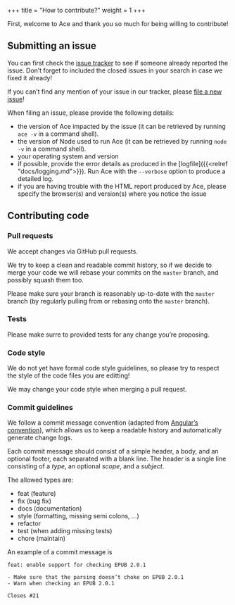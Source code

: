 +++
title = "How to contribute?"
weight = 1
+++

First, welcome to Ace and thank you so much for being willing to contribute!

## Submitting an issue

You can first check the [issue tracker](https://github.com/daisy/ace/issues) to see if someone already reported the issue. Don’t forget to included the closed issues in your search in case we fixed it already!

If you can’t find any mention of your issue in our tracker, please [file a new issue](https://github.com/daisy/ace/issues/new)!

When filing an issue, please provide the following details:

- the version of Ace impacted by the issue (it can be retrieved by running `ace -v` in a command shell).
- the version of Node used to run Ace (it can be retrieved by running `node -v` in a command shell).
- your operating system and version
- if possible, provide the error details as produced in the [logfile]({{<relref "docs/logging.md">}}). Run Ace with the `--verbose` option to produce a detailed log.
- if you are having trouble with the HTML report produced by Ace, please specify the browser(s) and version(s) where you notice the issue

## Contributing code

### Pull requests

We accept changes via GitHub pull requests.

We try to keep a clean and readable commit history, so if we decide to merge your code we will rebase your commits on the `master` branch, and possibly squash them too.

Please make sure your branch is reasonably up-to-date with the `master` branch (by regularly pulling from or rebasing onto the `master` branch).

### Tests

Please make surre to provided tests for any change you’re proposing.

### Code style

We do not yet have formal code style guidelines, so please try to respect the style of the code files you are editting!

We may change your code style when merging a pull request.

### Commit guidelines

We follow a commit message convention (adapted from [Angular’s convention](https://github.com/angular/angular.js/blob/master/DEVELOPERS.md#commits)), which allows us to keep a readable history and automatically generate change logs.

Each commit message should consist of a simple header, a body, and an optional footer, each separated with a blank line. The header is a single line consisting of a _type_, an optional _scope_, and a _subject_.

The allowed types are:

- feat (feature)
- fix (bug fix)
- docs (documentation)
- style (formatting, missing semi colons, …)
- refactor
- test (when adding missing tests)
- chore (maintain)

An example of a commit message is

```
feat: enable support for checking EPUB 2.0.1

- Make sure that the parsing doesn’t choke on EPUB 2.0.1
- Warn when checking an EPUB 2.0.1

Closes #21
```
